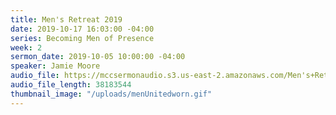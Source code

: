 ```yaml
---
title: Men's Retreat 2019
date: 2019-10-17 16:03:00 -04:00
series: Becoming Men of Presence
week: 2
sermon_date: 2019-10-05 10:00:00 -04:00
speaker: Jamie Moore
audio_file: https://mccsermonaudio.s3.us-east-2.amazonaws.com/Men's+Retreat/Men's+Retreat+Saturday+Morning+Lesson+on+Being+Present+with+God.lite.mp3
audio_file_length: 38183544
thumbnail_image: "/uploads/menUnitedworn.gif"
---
```


